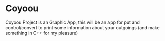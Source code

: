 # Coyoou
Coyoou Project is an Graphic App, this will be an app for put and control/convert to print some information about your outgoings (and make something in C++ for my pleasure)
